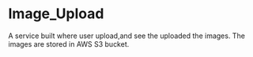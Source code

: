 # Image_Upload
A service built where user upload,and see the uploaded the images. The images are stored in AWS S3 bucket.
